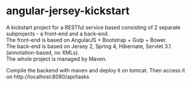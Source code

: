 angular-jersey-kickstart
=======================

A kickstart project for a RESTful service based consisting of 2 separate subprojects - a front-end and a back-end.  
The front-end is based on AngularJS + Bootstrap + Gulp + Bower.  
The back-end is based on Jersey 2, Spring 4, Hibernate, Servlet 3.1 (annotation-based, no XMLs).  
The whole project is managed by Maven.  

Compile the backend with maven and deploy it on tomcat. Then access it on http://localhost:8080/api/tasks
